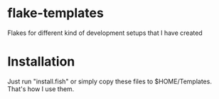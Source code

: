 # flake-templates
Flakes for different kind of development setups that I have created

# Installation
Just run "install.fish" or simply copy these files to $HOME/Templates. That's how I use them.